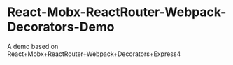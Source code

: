 # React-Mobx-ReactRouter-Webpack-Decorators-Demo
A demo based on React+Mobx+ReactRouter+Webpack+Decorators+Express4

